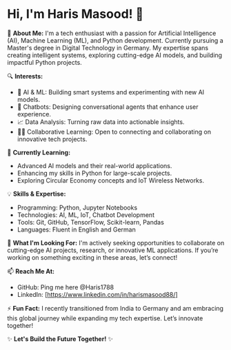 # Hi, I'm Haris Masood! 👋

🚀 **About Me:**
I'm a tech enthusiast with a passion for Artificial Intelligence (AI), Machine Learning (ML), and Python development. 
Currently pursuing a Master's degree in Digital Technology in Germany.
My expertise spans creating intelligent systems, exploring cutting-edge AI models, and building impactful Python projects.

🔍 **Interests:**
- 🌟 AI & ML: Building smart systems and experimenting with new AI models.
- 🤖 Chatbots: Designing conversational agents that enhance user experience.
- 📈 Data Analysis: Turning raw data into actionable insights.
- 🧑‍💻 Collaborative Learning: Open to connecting and collaborating on innovative tech projects.

🌱 **Currently Learning:**
- Advanced AI models and their real-world applications.
- Enhancing my skills in Python for large-scale projects.
- Exploring Circular Economy concepts and IoT Wireless Networks.

💡 **Skills & Expertise:**
- Programming: Python, Jupyter Notebooks
- Technologies: AI, ML, IoT, Chatbot Development
- Tools: Git, GitHub, TensorFlow, Scikit-learn, Pandas
- Languages: Fluent in English and German

💞️ **What I'm Looking For:**
I'm actively seeking opportunities to collaborate on cutting-edge AI projects, research, or innovative ML applications.
If you’re working on something exciting in these areas, let’s connect!

📫 **Reach Me At:**
- GitHub: Ping me here @Haris1788
- LinkedIn: [https://www.linkedin.com/in/harismasood88/]

⚡ **Fun Fact:**
I recently transitioned from India to Germany and am embracing this global journey while expanding my tech expertise. Let’s innovate together!

✨ **Let's Build the Future Together!** ✨
